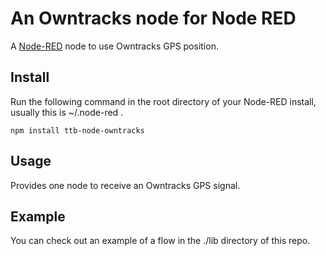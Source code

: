 An Owntracks node for Node RED
=============

A <a href="http://nodered.org" target="_new">Node-RED</a> node to use Owntracks GPS position.

Install
-------

Run the following command in the root directory of your Node-RED install, usually
this is ~/.node-red .

    npm install ttb-node-owntracks

Usage
-----

Provides one node to receive an Owntracks GPS signal.

Example
-------

You can check out an example of a flow in the ./lib directory of this repo.

